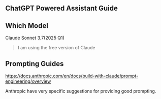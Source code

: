 ## ChatGPT Powered Assistant Guide

## Which Model 
Claude Sonnet 3.7(2025 Q1)

> I am using the free version of Claude 

## Prompting Guides
https://docs.anthropic.com/en/docs/build-with-claude/prompt-engineering/overview

Anthropic have very specific suggestions for providing good prompting.